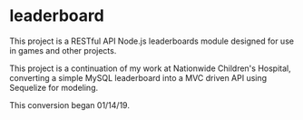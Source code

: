 # leaderboard

This project is a RESTful API Node.js leaderboards module designed for use in games and other projects.

This project is a continuation of my work at Nationwide Children's Hospital, converting a simple
MySQL leaderboard into a MVC driven API using Sequelize for modeling.

This conversion began 01/14/19.

